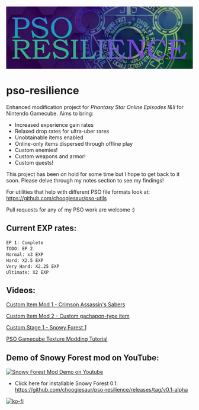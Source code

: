 ![PSO Resilience Banner](https://github.com/choogiesaur/pso-resilience/blob/master/resources/psor_banner_large.png)
# pso-resilience 
Enhanced modification project for *Phantasy Star Online Episodes I&II* for Nintendo Gamecube. Aims to bring:
- Increased experience gain rates
- Relaxed drop rates for ultra-uber rares
- Unobtainable items enabled
- Online-only items dispersed through offline play
- Custom enemies!
- Custom weapons and armor!
- Custom quests!

This project has been on hold for some time but I hope to get back to it soon. Please delve through my notes section to see my findings!

For utilities that help with different PSO file formats look at: https://github.com/choogiesaur/pso-utils

Pull requests for any of my PSO work are welcome :)

## Current EXP rates:
```
EP 1: Complete
TODO: EP 2
Normal: x3 EXP
Hard: X2.5 EXP
Very Hard: X2.25 EXP
Ultimate: X2 EXP
```
## Videos:
[Custom Item Mod 1 - Crimson Assassin's Sabers](https://www.youtube.com/watch?v=hz6xePR5fhw)

[Custom Item Mod 2 - Custom gachapon-type item](https://www.youtube.com/watch?v=YomfU2Daxr4)

[Custom Stage 1 - Snowy Forest 1](https://youtu.be/0QMon83GWyE)

[PSO Gamecube Texture Modding Tutorial](https://youtu.be/EdiDt-sgjXk)

## Demo of Snowy Forest mod on YouTube:
[![Snowy Forest Mod Demo on Youtube](https://img.youtube.com/vi/0QMon83GWyE/0.jpg)](https://www.youtube.com/watch?v=0QMon83GWyE)
   - Click here for installable Snowy Forest 0.1: https://github.com/choogiesaur/pso-resilience/releases/tag/v0.1-alpha

[![ko-fi](https://www.ko-fi.com/img/githubbutton_sm.svg)](https://ko-fi.com/T6T41O9SO)
